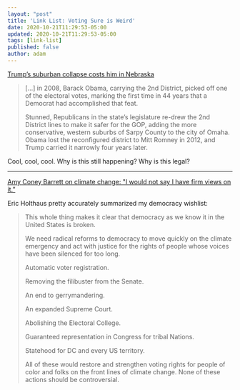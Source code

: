 ```yaml
---
layout: "post"
title: 'Link List: Voting Sure is Weird'
date: 2020-10-21T11:29:53-05:00
updated: 2020-10-21T11:29:53-05:00
tags: [link-list]
published: false
author: adam
---
```


[Trump’s suburban collapse costs him in Nebraska](https://www.politico.com/news/2020/10/18/trump-nebraska-problem-suburbs-429250)

> [...] in 2008, Barack Obama, carrying the 2nd District, picked off one of the electoral votes, marking the first time in 44 years that a Democrat had accomplished that feat.
> 
> Stunned, Republicans in the state’s legislature re-drew the 2nd District lines to make it safer for the GOP, adding the more conservative, western suburbs of Sarpy County to the city of Omaha. Obama lost the reconfigured district to Mitt Romney in 2012, and Trump carried it narrowly four years later.

Cool, cool, cool. Why is this still happening? Why is this legal?

---

[Amy Coney Barrett on climate change: "I would not say I have firm views on it.”](https://thephoenix.substack.com/p/amy-coney-barrett-on-climate-change)

Eric Holthaus pretty accurately summarized my democracy wishlist:

> This whole thing makes it clear that democracy as we know it in the United States is broken.
> 
> We need radical reforms to democracy to move quickly on the climate emergency and act with justice for the rights of people whose voices have been silenced for too long.
> 
> Automatic voter registration.
> 
> Removing the filibuster from the Senate.
> 
> An end to gerrymandering.
> 
> An expanded Supreme Court.
> 
> Abolishing the Electoral College.
> 
> Guaranteed representation in Congress for tribal Nations.
> 
> Statehood for DC and every US territory.
> 
> All of these would restore and strengthen voting rights for people of color and folks on the front lines of climate change. None of these actions should be controversial.
